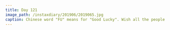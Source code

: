 ```yaml
---
title: Day 121
image_path: /instaxdiary/201906/2019065.jpg
caption: Chinese word "FU" means for "Good Lucky". Wish all the people that suffered #coronavirus  will healthy and safe.
---
```


